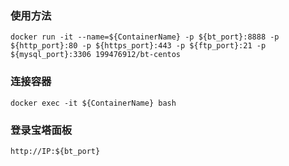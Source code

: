 ### 使用方法
  `docker run -it --name=${ContainerName} -p ${bt_port}:8888 -p ${http_port}:80 -p ${https_port}:443 -p ${ftp_port}:21 -p ${mysql_port}:3306 199476912/bt-centos`
### 连接容器
  `docker exec -it ${ContainerName} bash`
### 登录宝塔面板
  `http://IP:${bt_port}`
